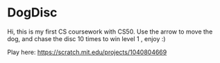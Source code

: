 # DogDisc
Hi, this is my first CS coursework with CS50.
Use the arrow to move the dog, and chase the disc 10 times to win level 1 , enjoy :)

Play here: https://scratch.mit.edu/projects/1040804669

